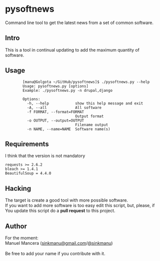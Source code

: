 pysoftnews
=========

Command line tool to get the latest news from a set of common software.


Intro
-----

This is a tool in continual updating to add the maximum quantity of software.


Usage
-----


```
		[manu@Golgota ~/GitHub/pysoftnews]$ ./pysoftnews.py --help
		Usage: pysoftnews.py [options] 
		Example: ./pysoftnews.py -n drupal,django

		Options:
		  -h, --help            show this help message and exit
		  -A, --all             All software
		  -f FORMAT, --format=FORMAT
		                        Output format
		  -o OUTPUT, --output=OUTPUT
		                        Filename output
		  -n NAME, --name=NAME  Software name(s)

```

Requirements
------------

I think that the version is not mandatory

```
requests >= 2.6.2
bleach >= 1.4.1
BeautifulSoup = 4.4.0

```

Hacking
-------

The target is create a good tool with more possible software. <br />
If you want to add more software is too easy edit this script, but, please, if You update this script do a **pull request** to this project.

Author
------

For the moment:<br />
Manuel Mancera (sinkmanu@gmail.com/[@sinkmanu](https://twitter.com/sinkmanu))<br />
<br />
Be free to add your name if you contribute with it.
